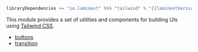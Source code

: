 ```scala
libraryDependencies += "io.laminext" %%% "tailwind" % "{{laminextVersion}}"
```

This module provides a set of utilities and components for building UIs using [Tailwind CSS](https://tailwindcss.com/).

* [buttons](/tailwind/buttons)
* [transition](/tailwind/transition)


